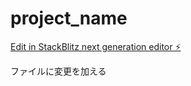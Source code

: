 # project_name

[Edit in StackBlitz next generation editor ⚡️](https://stackblitz.com/~/github.com/takuowake/project_name)

ファイルに変更を加える